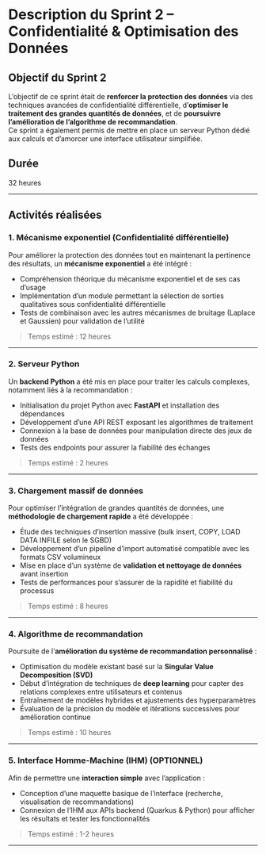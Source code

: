 # Description du Sprint 2 – Confidentialité & Optimisation des Données

## Objectif du Sprint 2  
L’objectif de ce sprint était de **renforcer la protection des données** via des techniques avancées de confidentialité différentielle, d’**optimiser le traitement des grandes quantités de données**, et de **poursuivre l’amélioration de l’algorithme de recommandation**.  
Ce sprint a également permis de mettre en place un serveur Python dédié aux calculs et d’amorcer une interface utilisateur simplifiée.

## Durée  
32 heures

---

## Activités réalisées

### 1. Mécanisme exponentiel (Confidentialité différentielle)  
Pour améliorer la protection des données tout en maintenant la pertinence des résultats, un **mécanisme exponentiel** a été intégré :  
- Compréhension théorique du mécanisme exponentiel et de ses cas d’usage  
- Implémentation d’un module permettant la sélection de sorties qualitatives sous confidentialité différentielle  
- Tests de combinaison avec les autres mécanismes de bruitage (Laplace et Gaussien) pour validation de l’utilité

> Temps estimé : 12 heures

---

### 2. Serveur Python  
Un **backend Python** a été mis en place pour traiter les calculs complexes, notamment liés à la recommandation :  
- Initialisation du projet Python avec **FastAPI** et installation des dépendances  
- Développement d’une API REST exposant les algorithmes de traitement  
- Connexion à la base de données pour manipulation directe des jeux de données  
- Tests des endpoints pour assurer la fiabilité des échanges

> Temps estimé : 2 heures

---

### 3. Chargement massif de données  
Pour optimiser l’intégration de grandes quantités de données, une **méthodologie de chargement rapide** a été développée :  
- Étude des techniques d’insertion massive (bulk insert, COPY, LOAD DATA INFILE selon le SGBD)  
- Développement d’un pipeline d’import automatisé compatible avec les formats CSV volumineux  
- Mise en place d’un système de **validation et nettoyage de données** avant insertion  
- Tests de performances pour s’assurer de la rapidité et fiabilité du processus

> Temps estimé : 8 heures

---

### 4. Algorithme de recommandation  
Poursuite de l’**amélioration du système de recommandation personnalisé** :  
- Optimisation du modèle existant basé sur la **Singular Value Decomposition (SVD)**  
- Début d’intégration de techniques de **deep learning** pour capter des relations complexes entre utilisateurs et contenus  
- Entraînement de modèles hybrides et ajustements des hyperparamètres  
- Évaluation de la précision du modèle et itérations successives pour amélioration continue

> Temps estimé : 10 heures

---

### 5. Interface Homme-Machine (IHM)  (OPTIONNEL)  
Afin de permettre une **interaction simple** avec l’application :  
- Conception d’une maquette basique de l’interface (recherche, visualisation de recommandations)  
- Connexion de l’IHM aux APIs backend (Quarkus & Python) pour afficher les résultats et tester les fonctionnalités

> Temps estimé : 1-2 heures

---
